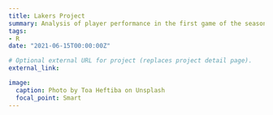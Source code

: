 ```yaml
---
title: Lakers Project
summary: Analysis of player performance in the first game of the season
tags:
- R
date: "2021-06-15T00:00:00Z"

# Optional external URL for project (replaces project detail page).
external_link:

image:
  caption: Photo by Toa Heftiba on Unsplash
  focal_point: Smart
---
```

